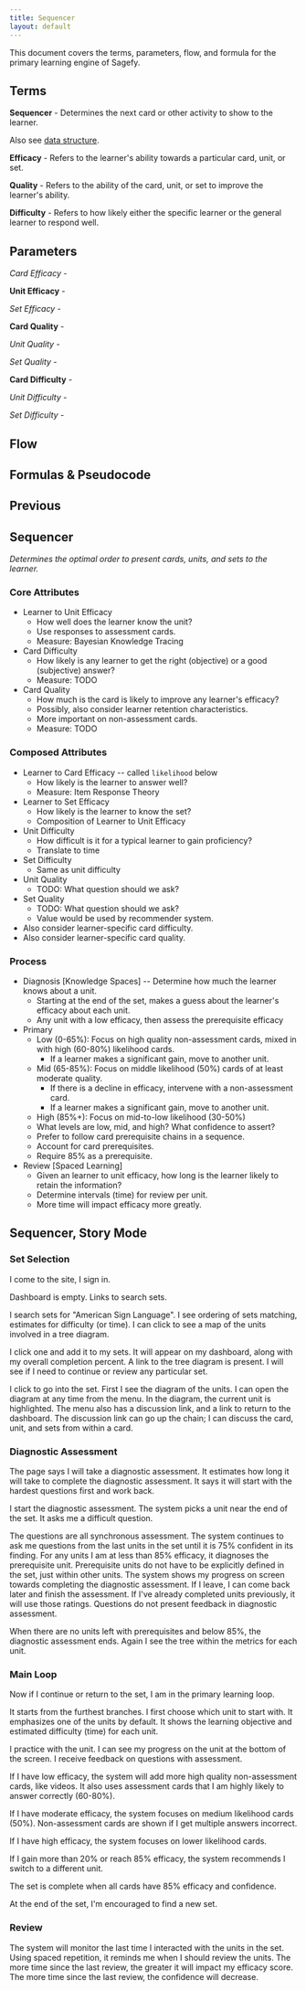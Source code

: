 ```yaml
---
title: Sequencer
layout: default
---
```


This document covers the terms, parameters, flow, and formula for the primary learning engine of Sagefy.

Terms
-----

**Sequencer** - Determines the next card or other activity to show to the learner.

Also see [data structure](/data_structure).

**Efficacy** - Refers to the learner's ability towards a particular card, unit, or set.

**Quality** - Refers to the ability of the card, unit, or set to improve the learner's ability.

**Difficulty** - Refers to how likely either the specific learner or the general learner to respond well.

Parameters
----------

_Card Efficacy_ -

**Unit Efficacy** -

_Set Efficacy_ -

**Card Quality** -

_Unit Quality_ -

_Set Quality_ -

**Card Difficulty** -

_Unit Difficulty_ -

_Set Difficulty_ -

Flow
----

Formulas & Pseudocode
---------------------

Previous
---------

Sequencer
---------

_Determines the optimal order to present cards, units, and sets to the learner._

### Core Attributes

- Learner to Unit Efficacy
    - How well does the learner know the unit?
    - Use responses to assessment cards.
    - Measure: Bayesian Knowledge Tracing
- Card Difficulty
    - How likely is any learner to get the right (objective) or a good (subjective) answer?
    - Measure: TODO
- Card Quality
    - How much is the card is likely to improve any learner's efficacy?
    - Possibly, also consider learner retention characteristics.
    - More important on non-assessment cards.
    - Measure: TODO

### Composed Attributes

- Learner to Card Efficacy -- called `likelihood` below
    - How likely is the learner to answer well?
    - Measure: Item Response Theory
- Learner to Set Efficacy
    - How likely is the learner to know the set?
    - Composition of Learner to Unit Efficacy
- Unit Difficulty
    - How difficult is it for a typical learner to gain proficiency?
    - Translate to time
- Set Difficulty
    - Same as unit difficulty
- Unit Quality
    - TODO: What question should we ask?
- Set Quality
    - TODO: What question should we ask?
    - Value would be used by recommender system.
- Also consider learner-specific card difficulty.
- Also consider learner-specific card quality.

### Process

- Diagnosis [Knowledge Spaces] -- Determine how much the learner knows about a unit.
    - Starting at the end of the set,
      makes a guess about the learner's efficacy about each unit.
    - Any unit with a low efficacy, then assess the prerequisite efficacy
- Primary
    - Low (0-65%): Focus on high quality non-assessment cards,
        mixed in with high (60-80%) likelihood cards.
        - If a learner makes a significant gain, move to another unit.
    - Mid (65-85%): Focus on middle likelihood (50%) cards of at least moderate quality.
        - If there is a decline in efficacy, intervene with a non-assessment card.
        - If a learner makes a significant gain, move to another unit.
    - High (85%+): Focus on mid-to-low likelihood (30-50%)
    - What levels are low, mid, and high? What confidence to assert?
    - Prefer to follow card prerequisite chains in a sequence.
    - Account for card prerequisites.
    - Require 85% as a prerequisite.
- Review [Spaced Learning]
    - Given an learner to unit efficacy, how long is the learner likely to retain the information?
    - Determine intervals (time) for review per unit.
    - More time will impact efficacy more greatly.

Sequencer, Story Mode
---------------------

### Set Selection

I come to the site, I sign in.

Dashboard is empty. Links to search sets.

I search sets for "American Sign Language". I see ordering of sets matching, estimates for difficulty (or time). I can click to see a map of the units involved in a tree diagram.

I click one and add it to my sets. It will appear on my dashboard, along with my overall completion percent. A link to the tree diagram is present. I will see if I need to continue or review any particular set.

I click to go into the set. First I see the diagram of the units. I can open the diagram at any time from the menu. In the diagram, the current unit is highlighted. The menu also has a discussion link, and a link to return to the dashboard. The discussion link can go up the chain; I can discuss the card, unit, and sets from within a card.

### Diagnostic Assessment

The page says I will take a diagnostic assessment. It estimates how long it will take to complete the diagnostic assessment. It says it will start with the hardest questions first and work back.

I start the diagnostic assessment. The system picks a unit near the end of the set. It asks me a difficult question.

The questions are all synchronous assessment. The system continues to ask me questions from the last units in the set until it is 75% confident in its finding. For any units I am at less than 85% efficacy, it diagnoses the prerequisite unit. Prerequisite units do not have to be explicitly defined in the set, just within other units. The system shows my progress on screen towards completing the diagnostic assessment. If I leave, I can come back later and finish the assessment. If I've already completed units previously, it will use those ratings. Questions do not present feedback in diagnostic assessment.

When there are no units left with prerequisites and below 85%, the diagnostic assessment ends. Again I see the tree within the metrics for each unit.

### Main Loop

Now if I continue or return to the set, I am in the primary learning loop.

It starts from the furthest branches. I first choose which unit to start with. It emphasizes one of the units by default. It shows the learning objective and estimated difficulty (time) for each unit.

I practice with the unit. I can see my progress on the unit at the bottom of the screen. I receive feedback on questions with assessment.

If I have low efficacy, the system will add more high quality non-assessment cards, like videos. It also uses assessment cards that I am highly likely to answer correctly (60-80%).

If I have moderate efficacy, the system focuses on medium likelihood cards (50%). Non-assessment cards are shown if I get multiple answers incorrect.

If I have high efficacy, the system focuses on lower likelihood cards.

If I gain more than 20% or reach 85% efficacy, the system recommends I switch to a different unit.

The set is complete when all cards have 85% efficacy and confidence.

At the end of the set, I'm encouraged to find a new set.

### Review

The system will monitor the last time I interacted with the units in the set. Using spaced repetition, it reminds me when I should review the units. The more time since the last review, the greater it will impact my efficacy score. The more time since the last review, the confidence will decrease.

